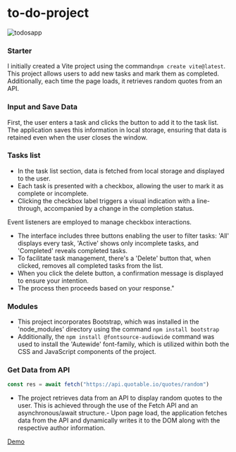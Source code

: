 # to-do-project
![todosapp](https://github.com/vildancetin/to-do-project/assets/75564722/b2a0821e-3aa4-45ec-b0a3-3f36d1b20740)

### Starter
I initially created a Vite project using the command```npm create vite@latest```.
This project allows users to add new tasks and mark them as completed. Additionally, each time the page loads, it retrieves random quotes from an API.
### Input and Save Data
First, the user enters a task and clicks the button to add it to the task list. 
The application saves this information in local storage, ensuring that data is retained even when the user closes the window.

### Tasks list
- In the task list section, data is fetched from local storage and displayed to the user. 
- Each task is presented with a checkbox, allowing the user to mark it as complete or incomplete. 
- Clicking the checkbox label triggers a visual indication with a line-through, accompanied by a change in the completion status.

Event listeners are employed to manage checkbox interactions.

- The interface includes three buttons enabling the user to filter tasks: 'All' displays every task, 'Active' shows only incomplete tasks, and 'Completed' reveals completed tasks. 
- To facilitate task management, there's a 'Delete' button that, when clicked, removes all completed tasks from the list.
- When you click the delete button, a confirmation message is displayed to ensure your intention. 
- The process then proceeds based on your response."

### Modules
- This project incorporates Bootstrap, which was installed in the 'node_modules' directory using the command ```npm install bootstrap```
- Additionally, the ```npm install @fontsource-audiowide``` command was used to install the 'Autewide' font-family, which is utilized within both the CSS and JavaScript components of the project.

### Get Data from API
```javascript
const res = await fetch("https://api.quotable.io/quotes/random")
```
- The project retrieves data from an API to display random quotes to the user. This is achieved through the use of the Fetch API and an asynchronous/await structure.- 
Upon page load, the application fetches data from the API and dynamically writes it to the DOM along with the respective author information.

[Demo](https://todoswithwquotes.netlify.app/)
